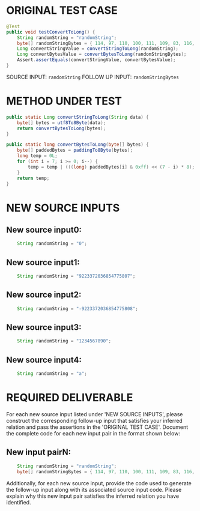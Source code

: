 # ORIGINAL TEST CASE
```java
@Test
public void testConvertToLong() {
    String randomString = "randomString";
    byte[] randomStringBytes = { 114, 97, 110, 100, 111, 109, 83, 116, 114, 105, 110, 103 };
    Long convertStringValue = convertStringToLong(randomString);
    Long convertBytesValue = convertBytesToLong(randomStringBytes);
    Assert.assertEquals(convertStringValue, convertBytesValue);
}

```
SOURCE INPUT: `randomString`
FOLLOW UP INPUT: `randomStringBytes`


# METHOD UNDER TEST
```java
public static Long convertStringToLong(String data) {
    byte[] bytes = utf8To8Byte(data);
    return convertBytesToLong(bytes);
}

public static long convertBytesToLong(byte[] bytes) {
    byte[] paddedBytes = paddingTo8Byte(bytes);
    long temp = 0L;
    for (int i = 7; i >= 0; i--) {
        temp = temp | (((long) paddedBytes[i] & 0xff) << (7 - i) * 8);
    }
    return temp;
}

```


# NEW SOURCE INPUTS
## New source input0:
```java
    String randomString = "0";
```

## New source input1:
```java
    String randomString = "9223372036854775807";
```

## New source input2:
```java
    String randomString = "-9223372036854775808";
```

## New source input3:
```java
    String randomString = "1234567890";
```

## New source input4:
```java
    String randomString = "a";
```



# REQUIRED DELIVERABLE
For each new source input listed under 'NEW SOURCE INPUTS', please construct the corresponding follow-up input that satisfies your inferred relation and pass the assertions in the 'ORIGINAL TEST CASE'. Document the complete code for each new input pair in the format shown below:
## New input pairN:
```java
    String randomString = "randomString";
    byte[] randomStringBytes = { 114, 97, 110, 100, 111, 109, 83, 116, 114, 105, 110, 103 };
```

Additionally, for each new source input, provide the code used to generate the follow-up input along with its associated source input code. Please explain why this new input pair satisfies the inferred relation you have identified.